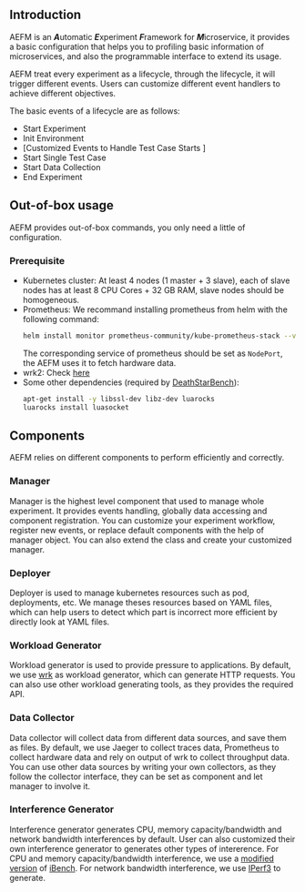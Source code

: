 ## Introduction
AEFM is an ***A***utomatic ***E***xperiment ***F***ramework for ***M***icroservice, it provides a basic configuration that helps you to profiling basic information of microservices, and also the programmable interface to extend its usage.

AEFM treat every experiment as a lifecycle, through the lifecycle, it will trigger different events. Users can customize different event handlers to achieve different objectives.

The basic events of a lifecycle are as follows:
* Start Experiment
* Init Environment
* \[Customized Events to Handle Test Case Starts \]
* Start Single Test Case
* Start Data Collection
* End Experiment

## Out-of-box usage
AEFM provides out-of-box commands, you only need a little of configuration.

### Prerequisite
* Kubernetes cluster: At least 4 nodes (1 master + 3 slave), each of slave nodes has at least 8 CPU Cores + 32 GB RAM, slave nodes should be homogeneous.
* Prometheus: We recommand installing prometheus from helm with the following command:
  ```bash
  helm install monitor prometheus-community/kube-prometheus-stack --version 39.11.0 -n monitor
  ```
  The corresponding service of prometheus should be set as `NodePort`, the AEFM uses it to fetch hardware data.
* wrk2: Check [here](https://github.com/giltene/wrk2)
* Some other dependencies (required by [DeathStarBench](https://github.com/delimitrou/DeathStarBench/blob/master/socialNetwork/README.md)):
  ```bash
  apt-get install -y libssl-dev libz-dev luarocks
  luarocks install luasocket
  ```

## Components
AEFM relies on different components to perform efficiently and correctly.

### Manager
Manager is the highest level component that used to manage whole experiment. It provides events handling, globally data accessing and component registration. You can customize your experiment workflow, register new events, or replace default components with the help of manager object. You can also extend the class and create your customized manager.

### Deployer
Deployer is used to manage kubernetes resources such as pod, deployments, etc. We manage theses resources based on YAML files, which can help users to detect which part is incorrect more efficient by directly look at YAML files.

### Workload Generator
Workload generator is used to provide pressure to applications. By default, we use [wrk](https://github.com/giltene/wrk2) as workload generator, which can generate HTTP requests. You can also use other workload generating tools, as they provides the required API.

### Data Collector
Data collector will collect data from different data sources, and save them as files. By default, we use Jaeger to collect traces data, Prometheus to collect hardware data and rely on output of wrk to collect throughput data. You can use other data sources by writing your own collectors, as they follow the collector interface, they can be set as component and let manager to involve it.

### Interference Generator
Interference generator generates CPU, memory capacity/bandwidth and network bandwidth interferences by default. User can also customized their own interference generator to generates other types of intererence. For CPU and memory capacity/bandwidth interference, we use a [modified version](https://github.com/Nick-LCY/iBench) of [iBench](https://github.com/stanford-mast/iBench). For network bandwidth interference, we use [IPerf3](https://hub.docker.com/r/networkstatic/iperf3) to generate.
